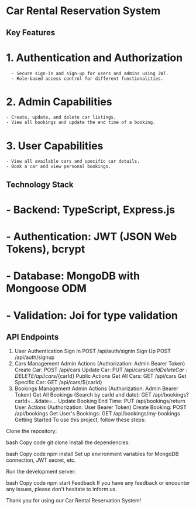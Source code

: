 
# Car Rental Reservation System
## Key Features

# 1. Authentication and Authorization
      - Secure sign-in and sign-up for users and admins using JWT.
      - Role-based access control for different functionalities.

# 2. Admin Capabilities
    - Create, update, and delete car listings.
    - View all bookings and update the end time of a booking.
    
# 3. User Capabilities
    - View all available cars and specific car details.
    - Book a car and view personal bookings.
    
## Technology Stack
# - Backend: TypeScript, Express.js
# - Authentication: JWT (JSON Web Tokens), bcrypt
# - Database: MongoDB with Mongoose ODM
# - Validation: Joi for type validation

## API Endpoints
1. User Authentication
Sign In
POST /api/auth/signin
Sign Up
POST /api/auth/signup
2. Cars Management
Admin Actions (Authorization: Admin Bearer Token)
Create Car: POST /api/cars
Update Car: PUT /api/cars/${carId}
Delete Car: DELETE /api/cars/${carId}
Public Actions
Get All Cars: GET /api/cars
Get Specific Car: GET /api/cars/${carId}
3. Bookings Management
Admin Actions (Authorization: Admin Bearer Token)
Get All Bookings (Search by carId and date): GET /api/bookings?carId=...&date=...
Update Booking End Time: PUT /api/bookings/return
User Actions (Authorization: User Bearer Token)
Create Booking: POST /api/bookings
Get User's Bookings: GET /api/bookings/my-bookings
Getting Started
To use this project, follow these steps:

Clone the repository:

bash
Copy code
git clone <repository-url>
Install the dependencies:

bash
Copy code
npm install
Set up environment variables for MongoDB connection, JWT secret, etc.

Run the development server:

bash
Copy code
npm start
Feedback
If you have any feedback or encounter any issues, please don't hesitate to inform us.

Thank you for using our Car Rental Reservation System!


